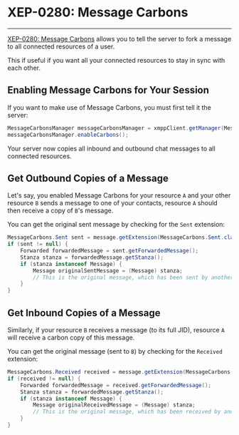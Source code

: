 # XEP-0280: Message Carbons
---

[XEP-0280: Message Carbons][Message Carbons] allows you to tell the server to fork a message to all connected resources of a user.

This if useful if you want all your connected resources to stay in sync with each other.

## Enabling Message Carbons for Your Session

If you want to make use of Message Carbons, you must first tell it the server:

```java
MessageCarbonsManager messageCarbonsManager = xmppClient.getManager(MessageCarbonsManager.class);
messageCarbonsManager.enableCarbons();
```

Your server now copies all inbound and outbound chat messages to all connected resources.

## Get Outbound Copies of a Message

Let's say, you enabled Message Carbons for your resource `A` and your other resource `B` sends a message to one of your contacts, resource `A` should then receive a copy of `B`'s message.

You can get the original sent message by checking for the `Sent` extension:

```java
MessageCarbons.Sent sent = message.getExtension(MessageCarbons.Sent.class);
if (sent != null) {
    Forwarded forwardedMessage = sent.getForwardedMessage();
    Stanza stanza = forwardedMessage.getStanza();
    if (stanza instanceof Message) {
        Message originalSentMessage = (Message) stanza;
        // This is the original message, which has been sent by another resource.
    }
}
```

## Get Inbound Copies of a Message

Similarly, if your resource `B` receives a message (to its full JID), resource `A` will receive a carbon copy of this message.

You can get the original message (sent to `B`) by checking for the `Received` extension:

```java
MessageCarbons.Received received = message.getExtension(MessageCarbons.Received.class);
if (received != null) {
    Forwarded forwardedMessage = received.getForwardedMessage();
    Stanza stanza = forwardedMessage.getStanza();
    if (stanza instanceof Message) {
        Message originalReceivedMessage = (Message) stanza;
        // This is the original message, which has been received by another resource.
    }
}
```

[Message Carbons]: https://xmpp.org/extensions/xep-0280.html "XEP-0280: Message Carbons"
